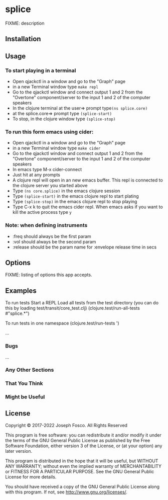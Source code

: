 # splice

FIXME: description

## Installation


## Usage

### To start playing in a terminal
- Open qjackctl in a window and go to the "Graph" page
- in a new Terminal window type `make repl`
- Go to the qjackctl window and connect output 1 and 2 from the "Overtone" component/server to
  the input 1 and 2 of the computer speakers
- In the clojure terminal at the user=> prompt type`(ns splice.core)`
- at the splice.core=> prompt type `(splice-start)`
- To stop, in the clojure window type `(splice-stop)`
 
### To run this form emacs using cider:
- Open qjackctl in a window and go to the "Graph" page
- in a new Terminal window type `make cider`
- Go to the qjackctl window and connect output 1 and 2 from the "Overtone" component/server to
  the input 1 and 2 of the computer speakers
- In emacs type M-x cider-connect
- Just hit <enter> at any prompts
- A clojure repl will open in an new emacs buffer. This repl is connected to the clojure server you started above
- Type `(ns core.splice)` in the emacs clojure session
- Type `(splice-start)` in the emacs clojure repl to start plating
- Type `(splice-stop)` in the emacs clojure repl to stop playing
- Type C-x k to quit the emacs cider repl. When emacs asks if you want to kill the active process type `y`
 
### Note: when defining instruments 
- :freq should always be the first param 
- :vol should always be the second param
- :release should be the param name for :envelope release time in secs

## Options

FIXME: listing of options this app accepts.

## Examples

To run tests
  Start a REPL
  Load all tests from the test directory (you can do this
    by loading test/transit/core_test.clj)
  (clojure.test/run-all-tests #"splice.*")
  
To run tests in one namespace
  (clojure.test/run-tests '<namespace-test>)

...

### Bugs

...

### Any Other Sections
### That You Think
### Might be Useful

## License

Copyright © 2017-2022 Joseph Fosco. All Rights Reserved

This program is free software: you can redistribute it and/or modify
it under the terms of the GNU General Public License as published by
the Free Software Foundation, either version 3 of the License, or
(at your option) any later version.

This program is distributed in the hope that it will be useful,
but WITHOUT ANY WARRANTY; without even the implied warranty of
MERCHANTABILITY or FITNESS FOR A PARTICULAR PURPOSE.  See the
GNU General Public License for more details.

You should have received a copy of the GNU General Public License
along with this program.  If not, see <http://www.gnu.org/licenses/>.

